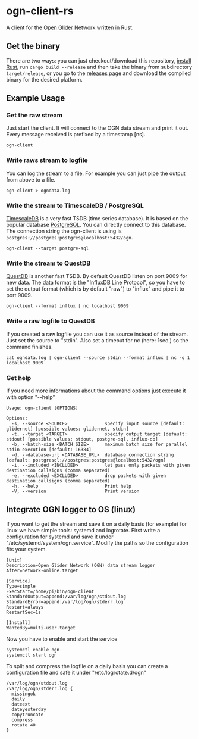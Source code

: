 # ogn-client-rs

A client for the [Open Glider Network](http://wiki.glidernet.org/) written in Rust.


## Get the binary

There are two ways: you can just checkout/download this repository, [install Rust](https://www.rust-lang.org/tools/install), run ```cargo build --release``` and then take the binary from subdirectory ```target/release```,
or you go to the [releases page](https://github.com/Meisterschueler/ogn-client-rs/releases) and download the
compiled binary for the desired platform.

## Example Usage
### Get the raw stream

Just start the client. It will connect to the OGN data stream and print it out. Every message received is prefixed by a timestamp [ns].

```ogn-client```

### Write raws stream to logfile

You can log the stream to a file. For example you can just pipe the output from above to a file.

```ogn-client > ogndata.log```

### Write the stream to TimescaleDB / PostgreSQL

[TimescaleDB](https://www.timescale.com/) is a very fast TSDB (time series database). It is based on the popular database [PostgreSQL](https://www.postgresql.org/). You can directly connect to this database. The connection string the ogn-client is using is ```postgres://postgres:postgres@localhost:5432/ogn```.

```ogn-client --target postgre-sql```

### Write the stream to QuestDB

[QuestDB](http://questdb.io) is another fast TSDB. By default QuestDB listen on port 9009 for new data.
The data format is the "InfluxDB Line Protocol", so you have to set the output format (which is by default "raw") to "influx" and pipe it to port 9009.

```ogn-client --format influx | nc localhost 9009```

### Write a raw logfile to QuestDB

If you created a raw logfile you can use it as source instead of the stream. Just set the source to "stdin".
Also set a timeout for nc (here: 1sec.) so the command finishes.

```cat ogndata.log | ogn-client --source stdin --format influx | nc -q 1 localhost 9009```


### Get help

If you need more informations about the command options just execute it with option "--help"

```ogn-client --help
Usage: ogn-client [OPTIONS]

Options:
  -s, --source <SOURCE>              specify input source [default: glidernet] [possible values: glidernet, stdin]
  -t, --target <TARGET>              specify output target [default: stdout] [possible values: stdout, postgre-sql, influx-db]
  -b, --batch-size <BATCH_SIZE>      maximum batch size for parallel stdin execution [default: 16384]
  -d, --database-url <DATABASE_URL>  database connection string [default: postgresql://postgres:postgres@localhost:5432/ogn]
  -i, --included <INCLUDED>          let pass only packets with given destination callsigns (comma separated)
  -e, --excluded <EXCLUDED>          drop packets with given destination callsigns (comma separated)
  -h, --help                         Print help
  -V, --version                      Print version
```

## Integrate OGN logger to OS (linux)

If you want to get the stream and save it on a daily basis (for example) for linux we have simple tools: systemd and logrotate.
First write a configuration for systemd and save it under "/etc/systemd/system/ogn.service". Modify the paths so the configuration
fits your system.

```
[Unit]
Description=Open Glider Network (OGN) data stream logger
After=network-online.target

[Service]
Type=simple
ExecStart=/home/pi/bin/ogn-client
StandardOutput=append:/var/log/ogn/stdout.log
StandardError=append:/var/log/ogn/stderr.log
Restart=always
RestartSec=1s

[Install]
WantedBy=multi-user.target
```

Now you have to enable and start the service

```
systemctl enable ogn
systemctl start ogn
```

To split and compress the logfile on a daily basis you can create a configuration file and safe it under "/etc/logrotate.d/ogn"

```
/var/log/ogn/stdout.log
/var/log/ogn/stderr.log {
  missingok
  daily
  dateext
  dateyesterday
  copytruncate
  compress
  rotate 40
}
```

